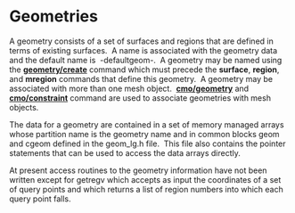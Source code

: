 # Geometries

A geometry consists of a set of surfaces and regions that are defined in
terms of existing surfaces.  A name is associated with the geometry data
and the default name is  -defaultgeom-.  A geometry may be named using
the **[geometry/create](geom_create.md)** command which must precede
the **surface**, **region**, and **mregion** commands that define this
geometry.  A geometry may be associated with more than one mesh object. 
**[cmo/geometry](commands/cmo/cmo_geom.md)** and
**[cmo/constraint](commands/cmo/cmo_constraint.md)** command are used
to associate geometries with mesh objects.

The data for a geometry are contained in a set of memory managed arrays
whose partition name is the geometry name and in common blocks geom and
cgeom defined in the geom\_lg.h file.  This file also contains the
pointer statements that can be used to access the data arrays directly.

At present access routines to the geometry information have not been
written except for getregv which accepts as input the coordinates of a
set of query points and which returns a list of region numbers into
which each query point falls.
